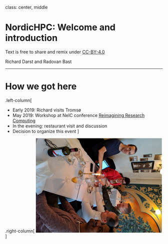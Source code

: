 class: center, middle

# NordicHPC: Welcome and introduction

Text is free to share and remix under [CC-BY-4.0](https://creativecommons.org/licenses/by/4.0/)

Richard Darst and Radovan Bast

---

# How we got here

.left-column[
- Early 2019: Richard visits Tromsø
- May 2019: Workshop at NeIC conference [Reimagining Research Computing](https://nordichpc.github.io/2019-05-15-neic/)
- In the evening: restaurant visit and discussion
- Decision to organize this event
]

.right-column[
<img src="img/inauguration.jpg" style="width: 80%;"/>
]
